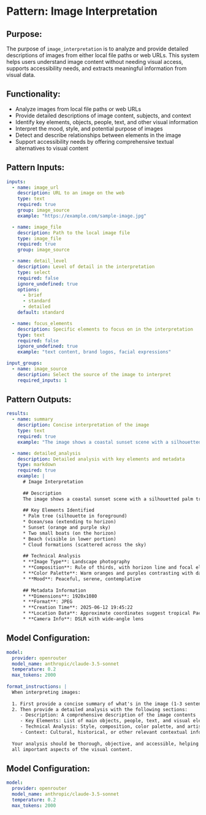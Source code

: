 # Pattern: Image Interpretation

## Purpose:

The purpose of `image_interpretation` is to analyze and provide detailed descriptions of images from either local file paths or web URLs. This system helps users understand image content without needing visual access, supports accessibility needs, and extracts meaningful information from visual data.

## Functionality:

* Analyze images from local file paths or web URLs
* Provide detailed descriptions of image content, subjects, and context
* Identify key elements, objects, people, text, and other visual information
* Interpret the mood, style, and potential purpose of images
* Detect and describe relationships between elements in the image
* Support accessibility needs by offering comprehensive textual alternatives to visual content

## Pattern Inputs:

```yaml
inputs:
  - name: image_url
    description: URL to an image on the web
    type: text
    required: true
    group: image_source
    example: "https://example.com/sample-image.jpg"

  - name: image_file
    description: Path to the local image file
    type: image_file
    required: true
    group: image_source

  - name: detail_level
    description: Level of detail in the interpretation
    type: select
    required: false
    ignore_undefined: true
    options:
      - brief
      - standard
      - detailed
    default: standard

  - name: focus_elements
    description: Specific elements to focus on in the interpretation
    type: text
    required: false
    ignore_undefined: true
    example: "text content, brand logos, facial expressions"

input_groups:
  - name: image_source
    description: Select the source of the image to interpret
    required_inputs: 1
```

## Pattern Outputs:

```yaml
results:
  - name: summary
    description: Concise interpretation of the image
    type: text
    required: true
    example: "The image shows a coastal sunset scene with a silhouetted palm tree in the foreground. The sky displays vibrant orange and purple hues reflected in the calm ocean water. Two small boats can be seen on the horizon."

  - name: detailed_analysis
    description: Detailed analysis with key elements and metadata
    type: markdown
    required: true
    example: |
      # Image Interpretation
      
      ## Description
      The image shows a coastal sunset scene with a silhouetted palm tree in the foreground. The sky displays vibrant orange and purple hues reflected in the calm ocean water. Two small boats can be seen on the horizon. The composition creates a peaceful, tropical atmosphere typical of vacation destinations.
      
      ## Key Elements Identified
      * Palm tree (silhouette in foreground)
      * Ocean/sea (extending to horizon)
      * Sunset (orange and purple sky)
      * Two small boats (on the horizon)
      * Beach (visible in lower portion)
      * Cloud formations (scattered across the sky)
      
      ## Technical Analysis
      * **Image Type**: Landscape photography
      * **Composition**: Rule of thirds, with horizon line and focal elements
      * **Color Palette**: Warm oranges and purples contrasting with dark silhouettes
      * **Mood**: Peaceful, serene, contemplative
      
      ## Metadata Information
      * **Dimensions**: 1920x1080
      * **Format**: JPEG
      * **Creation Time**: 2025-06-12 19:45:22
      * **Location Data**: Approximate coordinates suggest tropical Pacific region
      * **Camera Info**: DSLR with wide-angle lens
```

## Model Configuration:

```yaml
model:
  provider: openrouter
  model_name: anthropic/claude-3.5-sonnet
  temperature: 0.2
  max_tokens: 2000
  
format_instructions: |
  When interpreting images:
  
  1. First provide a concise summary of what's in the image (1-3 sentences)
  2. Then provide a detailed analysis with the following sections:
     - Description: A comprehensive description of the image contents
     - Key Elements: List of main objects, people, text, and visual elements
     - Technical Analysis: Style, composition, color palette, and artistic elements
     - Context: Cultural, historical, or other relevant contextual information when applicable
  
  Your analysis should be thorough, objective, and accessible, helping users understand 
  all important aspects of the visual content.
```

## Model Configuration:

```yaml
model:
  provider: openrouter
  model_name: anthropic/claude-3.5-sonnet
  temperature: 0.2
  max_tokens: 2000
```
